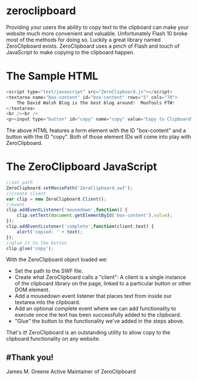 # zeroclipboard
Providing your users the ability to copy text to the clipboard can make your website much more convenient and valuable. Unfortunately Flash 10 broke most of the methods for doing so. Luckily a great library named ZeroClipboard exists. ZeroClipboard uses a pinch of Flash and touch of JavaScript to make copying to the clipboard happen.

# The Sample HTML
```javascript
<script type="text/javascript" src="ZeroClipboard.js"></script>
<textarea name="box-content" id="box-content" rows="5" cols="70">
	The David Walsh Blog is the best blog around!  MooTools FTW!
</textarea>
<br /><br />
<p><input type="button" id="copy" name="copy" value="Copy to Clipboard" /></p>
```
The above HTML features a form element with the ID "box-content" and a button with the ID "copy". Both of those element IDs will come into play with ZeroClipboard.

# The ZeroClipboard JavaScript
```javascript
//set path
ZeroClipboard.setMoviePath('ZeroClipboard.swf');
//create client
var clip = new ZeroClipboard.Client();
//event
clip.addEventListener('mousedown',function() {
	clip.setText(document.getElementById('box-content').value);
});
clip.addEventListener('complete',function(client,text) {
	alert('copied: ' + text);
});
//glue it to the button
clip.glue('copy');
```

With the ZeroClipboard object loaded we:
* Set the path to the SWF file.
* Create what ZeroClipboard calls a "client": A client is a single instance of the clipboard library on the page, linked to a particular button or other DOM element.
* Add a mousedown event listener that places text from inside our textarea into the clipboard.
* Add an optional complete event where we can add functionality to execute once the text has been successfully added to the clipboard.
* "Glue" the button to the functionality we've added in the steps above.

That's it! ZeroClipboard is an outstanding utility to allow copy to the clipboard functionality on any website.

#Thank you!
--
 James M. Greene
 Active Maintainer of ZeroClipboard
